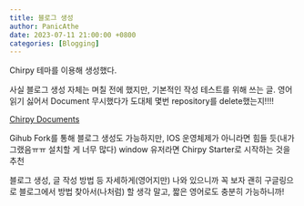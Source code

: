 ```yaml
---
title: 블로그 생성
author: PanicAthe
date: 2023-07-11 21:00:00 +0800
categories: [Blogging]
---
```



Chirpy 테마를 이용해 생성했다.

사실 블로그 생성 자체는 며칠 전에 했지만, 기본적인 작성 테스트를 위해 쓰는 글.
영어 읽기 싫어서 Document 무시했다가 도대체 몇번 repository를 delete했는지!!!!

[Chirpy Documents](https://github.com/cotes2020/jekyll-theme-chirpy/wiki)

Gihub Fork를 통해 블로그 생성도 가능하지만, IOS 운영체제가 아니라면 힘들 듯(내가 그랬음ㅠㅠ 설치할 게 너무 많다)
window 유저라면 Chirpy Starter로 시작하는 것을 추천

블로그 생성, 글 작성 방법 등 자세하게(영어지만) 나와 있으니까 꼭 보자
괜히 구글링으로 블로그에서 방법 찾아서(나처럼) 할 생각 말고, 짧은 영어로도 충분히 가능하니까!